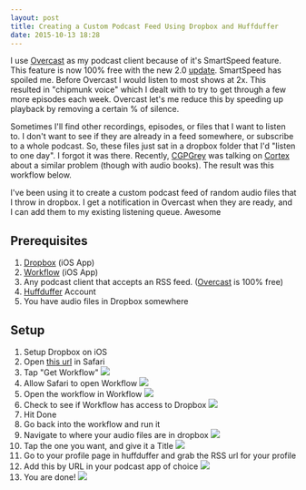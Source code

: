 ```yaml
---
layout: post
title: Creating a Custom Podcast Feed Using Dropbox and Huffduffer
date: 2015-10-13 18:28
---
```


I use [Overcast](http://apple.co/1hyKcRq "Overcast") as my podcast client because of  it's SmartSpeed feature. This feature is now 100% free with the new 2.0 [update](http://bit.ly/1hyKfN4 "update"). SmartSpeed has spoiled me. Before Overcast I would listen to most shows at 2x. This resulted in "chipmunk voice" which I dealt with to try to get through a few more episodes each week.  Overcast let's me reduce this by speeding up playback by removing a certain % of silence. 

Sometimes I'll find other recordings, episodes, or files that I want to listen to. I don't want to see if they are already in a feed somewhere, or subscribe to a whole podcast. So, these files just sat in a dropbox folder that I'd "listen to one day". I forgot it was there. Recently, [CGPGrey](https://twitter.com/cgpgrey "CGPGrey") was talking on [Cortex](https://www.relay.fm/cortex "Cortex") about a similar problem (though with audio books). The result was this workflow below. 

I've been using it to create a custom podcast feed of random audio files that I throw in dropbox. I get a notification in Overcast when they are ready, and I can add them to my existing listening queue. Awesome

## Prerequisites

1. [Dropbox](https://itunes.apple.com/us/app/dropbox/id327630330?mt=8&at=11laRZ&ct=pro "Dropbox") (iOS App)
2. [Workflow](https://itunes.apple.com/us/app/workflow-powerful-automation/id915249334?mt=8&at=11laRZ&ct=pro "Workflow") (iOS App)
3. Any podcast client that accepts an RSS feed. ([Overcast](http://apple.co/1hyKcRq "Overcast") is 100% free)
4. [Huffduffer](https://huffduffer.com/ "Huffduffer") Account
5. You have audio files in Dropbox somewhere

## Setup

1. Setup Dropbox on iOS
2. Open [this url](https://workflow.is/workflows/8e8692c8bacd4dc39c944edb18b0dea8 "this url") in Safari
3. Tap "Get Workflow" ![](https://farm6.staticflickr.com/5690/22099535245_93b81398fb_o_d.jpg)
4. Allow Safari to open Workflow ![](https://farm6.staticflickr.com/5711/22099516045_42ec98f0d2_o_d.png)
5. Open the workflow in Workflow ![](https://farm6.staticflickr.com/5672/22073343796_82eb407d66_o_d.jpg)
6. Check to see if Workflow has access to Dropbox ![](https://farm1.staticflickr.com/693/21911637698_f4f1c3f0d2_o_d.jpg)
7. Hit Done
8. Go back into the workflow and run it
9. Navigate to where your audio files are in dropbox ![](https://farm6.staticflickr.com/5767/21911561790_82249be6f8_o_d.png)
10. Tap the one you want, and give it a Title ![](https://farm1.staticflickr.com/693/22109773541_ff38564705_o_d.png)
11. Go to your profile page in huffduffer and grab the RSS url for your profile
12. Add this by URL in your podcast app of choice ![](https://farm6.staticflickr.com/5658/22087276112_010ff80060_o_d.jpg)
13. You are done! ![](https://farm6.staticflickr.com/5771/22099817315_0cbdc22934_o_d.png)
